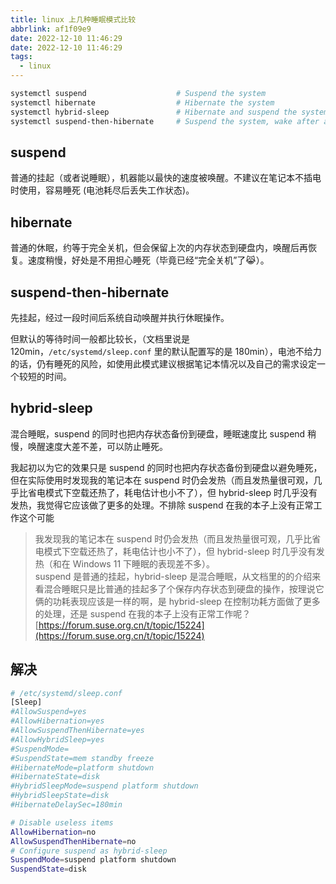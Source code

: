```yaml
---
title: linux 上几种睡眠模式比较
abbrlink: af1f09e9
date: 2022-12-10 11:46:29
date: 2022-12-10 11:46:29
tags:
  - linux
---
```


```bash
systemctl suspend                    # Suspend the system
systemctl hibernate                  # Hibernate the system
systemctl hybrid-sleep               # Hibernate and suspend the system
systemctl suspend-then-hibernate     # Suspend the system, wake after a period of time, and hibernate
```

## suspend

普通的挂起（或者说睡眠），机器能以最快的速度被唤醒。不建议在笔记本不插电时使用，容易睡死 (电池耗尽后丢失工作状态)。

## hibernate

普通的休眠，约等于完全关机，但会保留上次的内存状态到硬盘内，唤醒后再恢复。速度稍慢，好处是不用担心睡死（毕竟已经“完全关机”了:joy_cat:）。

## suspend-then-hibernate

先挂起，经过一段时间后系统自动唤醒并执行休眠操作。

但默认的等待时间一般都比较长，（文档里说是 120min，`/etc/systemd/sleep.conf` 里的默认配置写的是 180min），电池不给力的话，仍有睡死的风险，如使用此模式建议根据笔记本情况以及自己的需求设定一个较短的时间。

## hybrid-sleep

混合睡眠，suspend 的同时也把内存状态备份到硬盘，睡眠速度比 suspend 稍慢，唤醒速度大差不差，可以防止睡死。

我起初以为它的效果只是 suspend 的同时也把内存状态备份到硬盘以避免睡死，但在实际使用时发现我的笔记本在 suspend 时仍会发热（而且发热量很可观，几乎比省电模式下空载还热了，耗电估计也小不了），但 hybrid-sleep 时几乎没有发热，我觉得它应该做了更多的处理。不排除 suspend 在我的本子上没有正常工作这个可能

> 我发现我的笔记本在 suspend 时仍会发热（而且发热量很可观，几乎比省电模式下空载还热了，耗电估计也小不了），但 hybrid-sleep 时几乎没有发热（和在 Windows 11 下睡眠的表现差不多）。  
> suspend 是普通的挂起，hybrid-sleep 是混合睡眠，从文档里的的介绍来看混合睡眠只是比普通的挂起多了个保存内存状态到硬盘的操作，按理说它俩的功耗表现应该是一样的啊，是 hybrid-sleep 在控制功耗方面做了更多的处理，还是 suspend 在我的本子上没有正常工作呢？  
> [https://forum.suse.org.cn/t/topic/15224](https://forum.suse.org.cn/t/topic/15224)

## 解决

```bash
# /etc/systemd/sleep.conf
[Sleep]
#AllowSuspend=yes
#AllowHibernation=yes
#AllowSuspendThenHibernate=yes
#AllowHybridSleep=yes
#SuspendMode=
#SuspendState=mem standby freeze
#HibernateMode=platform shutdown
#HibernateState=disk
#HybridSleepMode=suspend platform shutdown
#HybridSleepState=disk
#HibernateDelaySec=180min

# Disable useless items
AllowHibernation=no
AllowSuspendThenHibernate=no
# Configure suspend as hybrid-sleep
SuspendMode=suspend platform shutdown
SuspendState=disk
```
